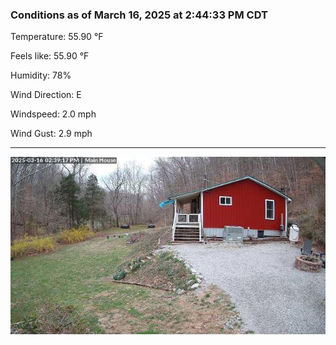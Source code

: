 ### Conditions as of March 16, 2025 at 2:44:33 PM CDT 

Temperature: 55.90 &deg;F

Feels like: 55.90 &deg;F

Humidity: 78%

Wind Direction: E

Windspeed: 2.0 mph

Wind Gust: 2.9 mph

---

<img src="./images/latest.jpeg"/>

